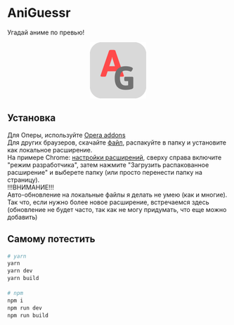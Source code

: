 # AniGuessr
Угадай аниме по превью!
<div align="center">
  <img height="128" src="./public/logo.png"/>
</div> 


## Установка
Для Оперы, используйте [Opera addons](https://addons.opera.com/ru/extensions/details/aniguessr/)
<br/>
Для других браузеров, скачайте [файл](./dist.crx), распакуйте в папку и установите как локальное расширение.
<br/>
На примере Chrome:  [настройки расширений](chrome://extensions/), сверху справа включите "режим разработчика", затем нажмите "Загрузить распакованное расширение" и выберете папку (или просто перенести папку на страницу).
<br/>
!!!ВНИМАНИЕ!!!
<br/>
Авто-обновление на локальные файлы я делать не умею (как и многие). Так что, если нужно более новое расширение, встречаемся здесь (обновление не будет часто, так как не могу придумать, что еще можно добавить)
<br/>
## Самому потестить
```bash
# yarn
yarn
yarn dev
yarn build

# npm
npm i
npm run dev
npm run build
```
